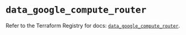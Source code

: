 # `data_google_compute_router`

Refer to the Terraform Registry for docs: [`data_google_compute_router`](https://registry.terraform.io/providers/hashicorp/google/5.18.0/docs/data-sources/compute_router).
